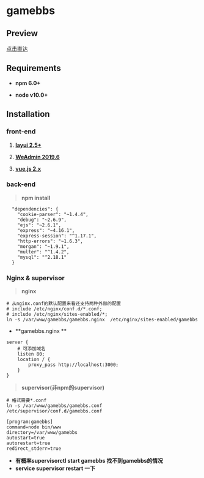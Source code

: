 # gamebbs



## Preview

[点击直达](39.96.91.155)



## Requirements

* **npm   6.0+**

* **node   v10.0+**

  

## Installation

### **front-end**

1. **[layui 2.5+](https://www.layui.com/)**

2. **[WeAdmin 2019.6](https://gitee.com/lovetime/WeAdmin)**
3. **[vue.js 2.x](https://cn.vuejs.org/)**



### back-end

> **npm install**

```npm
  "dependencies": {
    "cookie-parser": "~1.4.4",
    "debug": "~2.6.9",
    "ejs": "~2.6.1",
    "express": "~4.16.1",
    "express-session": "^1.17.1",
    "http-errors": "~1.6.3",
    "morgan": "~1.9.1",
    "multer": "^1.4.2",
    "mysql": "^2.18.1"
  }
```

### Nginx & supervisor

> **nginx**

```
# 从nginx.conf的默认配置来看还支持两种外部的配置
# include /etc/nginx/conf.d/*.conf;
# include /etc/nginx/sites-enabled/*;
ln -s /var/www/gamebbs/gamebbs.nginx  /etc/nginx/sites-enabled/gamebbs
```

* **gamebbs.nginx **

```
server {
	# 可添加域名
    listen 80;
    location / {
        proxy_pass http://localhost:3000;
    }
}
```

> **supervisor(非npm的supervisor)**

```
# 格式需要*.conf
ln -s /var/www/gamebbs/gamebbs.conf /etc/supervisor/conf.d/gamebbs.conf
```

```
[program:gamebbs]
command=node bin/www
directory=/var/www/gamebbs
autostart=true
autorestart=true
redirect_stderr=true
```

* **有概率supervisorctl  start gamebbs 找不到gamebbs的情况**
* **service supervisor restart 一下**
